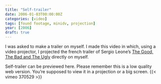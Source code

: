 ```yaml
---
title: "Self-trailer"
date: 2006-01-03T00:00:00Z
categories: [video]
tags: [found footage, minidv, projection]
year: [2006]
draft: true
---
```


I was asked to make a trailer on myself. I made this video in which, using a video projector, I projected the french trailer of Sergio Leone’s [The Good, The Bad and The Ugly][1] directly on myself.
<!--more-->

Self-trailer can be previewed here. Please remember this is a low quality web version. You’re supposed to view it in a projection or a big screen.
{{< vimeo 370529 >}}

[1]: http://www.imdb.com/title/tt0060196
